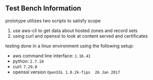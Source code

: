 ## Test Bench Information
prototype utilizes two scripts to satisfy scope
1. use aws-cli to get data about hosted zones and record sets
1. using curl and openssl to look at content served and certificates

testing done in a linux environment using the following setup:
- aws command line interface: `1.16.41`
- python: `2.7.10`
- curl: `7.29.0`
- openssl version `OpenSSL 1.0.2k-fips  26 Jan 2017`
